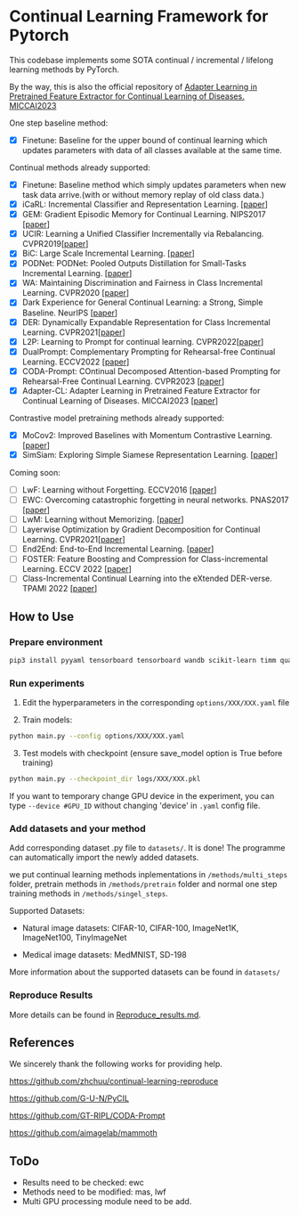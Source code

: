 # Continual Learning Framework for Pytorch

This codebase implements some SOTA continual / incremental / lifelong learning methods by PyTorch.

By the way, this is also the official repository of [Adapter Learning in Pretrained Feature Extractor for Continual Learning of Diseases. MICCAI2023](https://arxiv.org/abs/2304.09042)

One step baseline method:

- [x] Finetune: Baseline for the upper bound of continual learning which updates parameters with data of all classes available at the same time.

Continual methods already supported:

- [x] Finetune: Baseline method which simply updates parameters when new task data arrive.(with or without memory replay of old class data.)
- [x] iCaRL: Incremental Classifier and Representation Learning. [[paper](https://arxiv.org/abs/1611.07725)]
- [x] GEM: Gradient Episodic Memory for Continual Learning. NIPS2017 [[paper](https://arxiv.org/abs/1706.08840)]
- [x] UCIR: Learning a Unified Classifier Incrementally via Rebalancing. CVPR2019[[paper](https://openaccess.thecvf.com/content_CVPR_2019/html/Hou_Learning_a_Unified_Classifier_Incrementally_via_Rebalancing_CVPR_2019_paper.html)]
- [x] BiC: Large Scale Incremental Learning. [[paper](https://arxiv.org/abs/1905.13260)]
- [x] PODNet: PODNet: Pooled Outputs Distillation for Small-Tasks Incremental Learning. [[paper](https://arxiv.org/abs/2004.13513)]
- [x] WA: Maintaining Discrimination and Fairness in Class Incremental Learning. CVPR2020 [[paper](https://arxiv.org/abs/1911.07053)]
- [x] Dark Experience for General Continual Learning: a Strong, Simple Baseline. NeurIPS [[paper](https://arxiv.org/abs/2004.07211)]
- [x] DER: Dynamically Expandable Representation for Class Incremental Learning. CVPR2021[[paper](https://arxiv.org/abs/2103.16788)]
- [x] L2P: Learning to Prompt for continual learning. CVPR2022[[paper](https://arxiv.org/abs/2112.08654)]
- [x] DualPrompt: Complementary Prompting for Rehearsal-free Continual Learning. ECCV2022 [[paper](https://arxiv.org/abs/2204.04799)]
- [x] CODA-Prompt: COntinual Decomposed Attention-based Prompting for Rehearsal-Free Continual Learning. CVPR2023 [[paper](https://arxiv.org/abs/2211.13218)]
- [x] Adapter-CL: Adapter Learning in Pretrained Feature Extractor for Continual Learning of Diseases. MICCAI2023 [[paper](https://arxiv.org/abs/2304.09042)]

Contrastive model pretraining methods already supported:

- [x] MoCov2: Improved Baselines with Momentum Contrastive Learning. [[paper](https://arxiv.org/abs/2003.04297)]
- [x] SimSiam: Exploring Simple Siamese Representation Learning. [[paper](https://arxiv.org/abs/2011.10566)]

Coming soon:

- [ ] LwF:  Learning without Forgetting. ECCV2016 [[paper](https://arxiv.org/abs/1606.09282)]
- [ ] EWC: Overcoming catastrophic forgetting in neural networks. PNAS2017 [[paper](https://arxiv.org/abs/1612.00796)]
- [ ] LwM: Learning without Memorizing. [[paper](https://arxiv.org/abs/1811.08051)]
- [ ] Layerwise Optimization by Gradient Decomposition for Continual Learning. CVPR2021[[paper](https://arxiv.org/abs/2105.07561v1)]
- [ ] End2End: End-to-End Incremental Learning. [[paper](https://arxiv.org/abs/1807.09536)]
- [ ] FOSTER: Feature Boosting and Compression for Class-incremental Learning. ECCV 2022 [[paper](https://arxiv.org/abs/2204.04662)]
- [ ] Class-Incremental Continual Learning into the eXtended DER-verse. TPAMI 2022 [[paper](https://arxiv.org/abs/2201.00766)]

## How to Use

### Prepare environment

```bash
pip3 install pyyaml tensorboard tensorboard wandb scikit-learn timm quadprog tensorboardX
```

### Run experiments

1. Edit the hyperparameters in the corresponding `options/XXX/XXX.yaml` file

2. Train models:

```bash
python main.py --config options/XXX/XXX.yaml
```

3. Test models with checkpoint (ensure save_model option is True before training)

```bash
python main.py --checkpoint_dir logs/XXX/XXX.pkl
```

If you want to temporary change GPU device in the experiment, you can type `--device #GPU_ID` without changing 'device' in `.yaml` config file.

### Add datasets and your method

Add corresponding dataset .py file to `datasets/`. It is done! The programme can automatically import the newly added datasets.

we put continual learning methods inplementations in `/methods/multi_steps` folder, pretrain methods in `/methods/pretrain` folder and normal one step training methods in `/methods/singel_steps`.

Supported Datasets:

- Natural image datasets: CIFAR-10, CIFAR-100, ImageNet1K, ImageNet100, TinyImageNet

- Medical image datasets: MedMNIST, SD-198

More information about the supported datasets can be found in `datasets/`

### Reproduce Results
More details can be found in [Reproduce_results.md](./markdowns/Reproduce_results.md).

## References

We sincerely thank the following works for providing help.

https://github.com/zhchuu/continual-learning-reproduce

https://github.com/G-U-N/PyCIL

https://github.com/GT-RIPL/CODA-Prompt

https://github.com/aimagelab/mammoth

## ToDo

- Results need to be checked: ewc
- Methods need to be modified: mas, lwf
- Multi GPU processing module need to be add.
